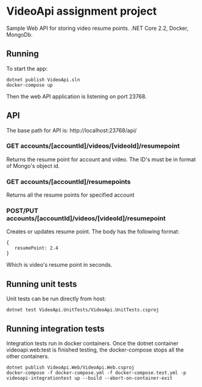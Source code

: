 # VideoApi assignment project
Sample Web API for storing video resume points. .NET Core 2.2, Docker, MongoDb.

## Running
To start the app:
```
dotnet publish VideoApi.sln
docker-compose up
```
Then the web API application is listening on port 23768.

## API
The base path for API is: http://localhost:23768/api/
### GET accounts/[accountId]/videos/[videoId]/resumepoint
Returns the resume point for account and video. The ID's must be in format of Mongo's object id.
### GET accounts/[accountId]/resumepoints
Returns all the resume points for specified account
### POST/PUT accounts/[accountId]/videos/[videoId]/resumepoint
Creates or updates resume point. The body has the following format:
```
{
   resumePoint: 2.4
}
```
Which is video's resume point in seconds.

## Running unit tests
Unit tests can be run directly from host:
```
dotnet test VideoApi.UnitTests/VideoApi.UnitTests.csproj
```

## Running integration tests
Integration tests run in docker containers.
Once the dotnet container videoapi.web:test is finished testing, the docker-compose stops all the other containers.
```
dotnet publish VideoApi.Web/VideoApi.Web.csproj
docker-compose -f docker-compose.yml -f docker-compose.test.yml -p videoapi-integrationtest up --build --abort-on-container-exit
```
